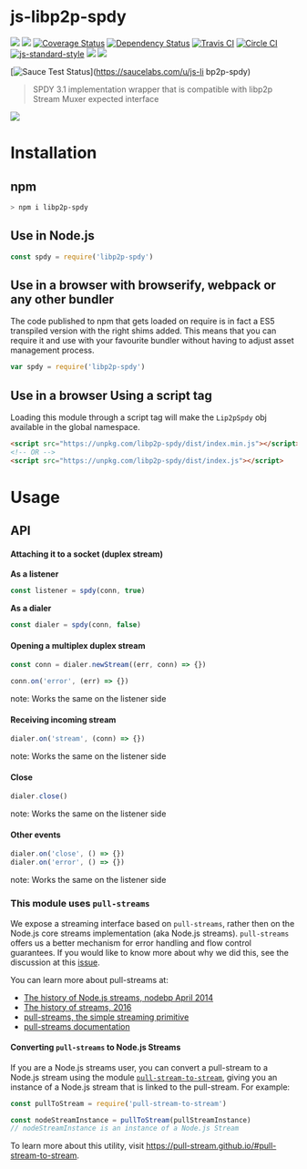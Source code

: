 js-libp2p-spdy
==============

[![](https://img.shields.io/badge/made%20by-Protocol%20Labs-blue.svg?style=flat-square)](http://ipn.io)
[![](https://img.shields.io/badge/freenode-%23ipfs-blue.svg?style=flat-square)](http://webchat.freenode.net/?channels=%23ipfs)
[![Coverage Status](https://coveralls.io/repos/github/libp2p/js-libp2p-spdy/badge.svg?branch=master)](https://coveralls.io/github/libp2p/js-libp2p-spdy?branch=master)
[![Dependency Status](https://david-dm.org/libp2p/js-libp2p-spdy.svg?style=flat-square)](https://david-dm.org/libp2p/js-libp2p-spdy)
[![Travis CI](https://travis-ci.org/libp2p/js-libp2p-spdy.svg?branch=master)](https://travis-ci.org/libp2p/js-libp2p-spdy)
[![Circle CI](https://circleci.com/gh/libp2p/js-libp2p-spdy.svg?style=svg)](https://circleci.com/gh/libp2p/js-libp2p-spdy)
[![js-standard-style](https://img.shields.io/badge/code%20style-standard-brightgreen.svg?style=flat-square)](https://github.com/feross/standard)
![](https://img.shields.io/badge/npm-%3E%3D3.0.0-orange.svg?style=flat-square)
![](https://img.shields.io/badge/Node.js-%3E%3D4.0.0-orange.svg?style=flat-square)

[![Sauce Test Status](https://saucelabs.com/browser-matrix/js-libp2p-spdy.svg)](https://saucelabs.com/u/js-li
bp2p-spdy)

> SPDY 3.1 implementation wrapper that is compatible with libp2p Stream Muxer expected interface

[![](https://github.com/libp2p/interface-stream-muxer/raw/master/img/badge.png)](https://github.com/libp2p/interface-stream-muxer)

# Installation

## npm

```sh
> npm i libp2p-spdy
```

## Use in Node.js

```js
const spdy = require('libp2p-spdy')
```

## Use in a browser with browserify, webpack or any other bundler

The code published to npm that gets loaded on require is in fact a ES5 transpiled version with the right shims added. This means that you can require it and use with your favourite bundler without having to adjust asset management process.

```JavaScript
var spdy = require('libp2p-spdy')
```

## Use in a browser Using a script tag

Loading this module through a script tag will make the `Lip2pSpdy` obj available in the global namespace.

```html
<script src="https://unpkg.com/libp2p-spdy/dist/index.min.js"></script>
<!-- OR -->
<script src="https://unpkg.com/libp2p-spdy/dist/index.js"></script>
```

# Usage

## API

#### Attaching it to a socket (duplex stream)

**As a listener**

```JavaScript
const listener = spdy(conn, true)
```

**As a dialer**

```JavaScript
const dialer = spdy(conn, false)
```

#### Opening a multiplex duplex stream

```JavaScript
const conn = dialer.newStream((err, conn) => {})

conn.on('error', (err) => {})
```

note: Works the same on the listener side

#### Receiving incoming stream

```JavaScript
dialer.on('stream', (conn) => {})
```

note: Works the same on the listener side

#### Close

```JavaScript
dialer.close()
```

note: Works the same on the listener side

#### Other events

```JavaScript
dialer.on('close', () => {})
dialer.on('error', () => {})
```

note: Works the same on the listener side

### This module uses `pull-streams`

We expose a streaming interface based on `pull-streams`, rather then on the Node.js core streams implementation (aka Node.js streams). `pull-streams` offers us a better mechanism for error handling and flow control guarantees. If you would like to know more about why we did this, see the discussion at this [issue](https://github.com/ipfs/js-ipfs/issues/362).

You can learn more about pull-streams at:

- [The history of Node.js streams, nodebp April 2014](https://www.youtube.com/watch?v=g5ewQEuXjsQ)
- [The history of streams, 2016](http://dominictarr.com/post/145135293917/history-of-streams)
- [pull-streams, the simple streaming primitive](http://dominictarr.com/post/149248845122/pull-streams-pull-streams-are-a-very-simple)
- [pull-streams documentation](https://pull-stream.github.io/)

#### Converting `pull-streams` to Node.js Streams

If you are a Node.js streams user, you can convert a pull-stream to a Node.js stream using the module [`pull-stream-to-stream`](https://github.com/pull-stream/pull-stream-to-stream), giving you an instance of a Node.js stream that is linked to the pull-stream. For example:

```js
const pullToStream = require('pull-stream-to-stream')

const nodeStreamInstance = pullToStream(pullStreamInstance)
// nodeStreamInstance is an instance of a Node.js Stream
```

To learn more about this utility, visit https://pull-stream.github.io/#pull-stream-to-stream.


